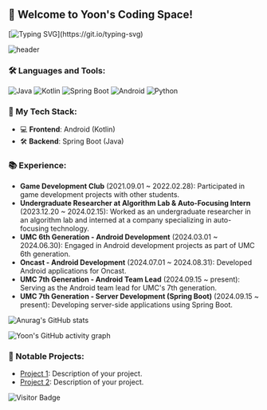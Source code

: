 ## 👋 Welcome to Yoon's Coding Space!

[![Typing SVG](https://readme-typing-svg.demolab.com?font=Fira+Code&pause=1000&color=BE76F7&center=true&width=435&lines=Hi!!+Welcome+to+Yoons+home!)](https://git.io/typing-svg)

![header](https://capsule-render.vercel.app/api?type=Rounded&color=auto&height=300&section=header&text=Welcome%0Ato%0Amy%0AGitHub%0Aprofile&fontSize=30)

### 🛠️ Languages and Tools:
![Java](https://img.shields.io/badge/Java-ED8B00?style=for-the-badge&logo=java&logoColor=white)
![Kotlin](https://img.shields.io/badge/Kotlin-0095D5?style=for-the-badge&logo=kotlin&logoColor=white)
![Spring Boot](https://img.shields.io/badge/Spring%20Boot-6DB33F?style=for-the-badge&logo=spring-boot&logoColor=white)
![Android](https://img.shields.io/badge/Android-3DDC84?style=for-the-badge&logo=android&logoColor=white)
![Python](https://img.shields.io/badge/Python-3776AB?style=for-the-badge&logo=python&logoColor=white)

### 🚀 My Tech Stack:
- 💻 **Frontend**: Android (Kotlin)
- 🛠️ **Backend**: Spring Boot (Java)

### 📚 Experience:
- **Game Development Club** (2021.09.01 ~ 2022.02.28): Participated in game development projects with other students.
- **Undergraduate Researcher at Algorithm Lab & Auto-Focusing Intern** (2023.12.20 ~ 2024.02.15): Worked as an undergraduate researcher in an algorithm lab and interned at a company specializing in auto-focusing technology.
- **UMC 6th Generation - Android Development** (2024.03.01 ~ 2024.06.30): Engaged in Android development projects as part of UMC 6th generation.
- **Oncast - Android Development** (2024.07.01 ~ 2024.08.31): Developed Android applications for Oncast.
- **UMC 7th Generation - Android Team Lead** (2024.09.15 ~ present): Serving as the Android team lead for UMC's 7th generation.
- **UMC 7th Generation - Server Development (Spring Boot)** (2024.09.15 ~ present): Developing server-side applications using Spring Boot.

![Anurag's GitHub stats](https://github-readme-stats.vercel.app/api?username=Yoon0221&show_icons=true&theme=radical)

![Yoon's GitHub activity graph](https://github-readme-activity-graph.cyclic.app/graph?username=Yoon0221&bg_color=1a1b27&color=f5f5f5&line=BE76F7&point=F8D847&area=true&hide_border=true)

### 💼 Notable Projects:
- [Project 1](https://github.com/Yoon0221/project1): Description of your project.
- [Project 2](https://github.com/Yoon0221/project2): Description of your project.

![Visitor Badge](https://visitor-badge.glitch.me/badge?page_id=Yoon0221.visitor-badge)


